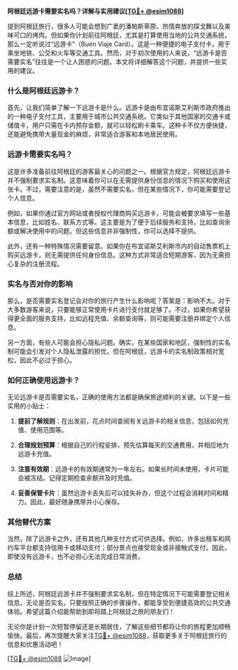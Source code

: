 **阿根廷远游卡需要实名吗？详解与实用建议[[TG💪+ @esim1088](https://t.me/s/esim1088)]**

提到阿根廷旅行，很多人可能会想到广袤的潘帕斯草原、热情奔放的探戈舞以及美味可口的烤肉。但如果你计划前往阿根廷，尤其是打算使用当地的公共交通系统，那么一定听说过“远游卡”（Buen Viaje Card）。这是一种便捷的电子支付卡，用于乘坐地铁、公交和火车等交通工具。然而，对于初次使用的人来说，“远游卡是否需要实名”往往是一个让人困惑的问题。本文将详细解答这个问题，并提供一些实用的建议。

### 什么是阿根廷远游卡？

首先，让我们简单了解一下远游卡是什么。远游卡是由布宜诺斯艾利斯市政府推出的一种电子支付工具，主要用于城市公共交通系统。它类似于其他国家的交通卡或储值卡，用户只需在卡内预存金额，就可以轻松刷卡乘车。这种卡不仅方便快捷，还能避免携带大量现金的麻烦，非常适合游客和本地居民使用。

### 远游卡需要实名吗？

这是许多准备前往阿根廷的游客最关心的问题之一。根据官方规定，阿根廷远游卡并不强制要求实名制。这意味着你可以在无需提供身份信息的情况下购买和使用这张卡。不过，需要注意的是，虽然不需要实名，但在某些情况下，你可能需要登记个人信息。

例如，如果你通过官方网站或者授权代理商购买远游卡，可能会被要求填写一些基本信息，比如姓名、联系方式等。这主要是为了便于后续服务和支持，比如查询余额或解决使用中的问题。但这些信息并非强制性，你可以选择不提供。

此外，还有一种特殊情况需要留意。如果你在布宜诺斯艾利斯市内的自动售票机上购买远游卡，则无需提供任何身份信息。这种方式非常适合短期游客，因为无需担心复杂的注册流程。

### 实名与否对你的影响

那么，是否需要实名登记会对你的旅行产生什么影响呢？答案是：影响不大。对于大多数游客来说，只要能够正常使用卡片进行支付就足够了。不过，如果你希望获得更全面的服务支持，比如远程充值、余额查询等，则可能需要注册并绑定个人信息。

另一方面，有些人可能会担心隐私问题。确实，在某些国家和地区，强制性的实名制可能会引发对个人隐私泄露的担忧。但在阿根廷，远游卡的实名制政策相对宽松，因此不必过于担心。

### 如何正确使用远游卡？

无论远游卡是否需要实名，正确的使用方法都是确保旅途顺利的关键。以下是一些实用的小贴士：

1. **提前了解规则**：在出发前，花点时间查阅有关远游卡的相关信息，包括如何充值、使用范围等。
   
2. **合理规划预算**：根据自己的行程安排，预先估算每天的交通费用，并相应地为远游卡充值。

3. **注意有效期**：远游卡的有效期通常为一年左右。如果长时间未使用，卡片可能会被冻结。记得定期检查余额并及时充值。

4. **妥善保管卡片**：虽然远游卡丢失后可以挂失补办，但这个过程会消耗时间和精力。因此，最好随身携带并小心保存。

### 其他替代方案

当然，除了远游卡之外，还有其他几种支付方式可供选择。例如，许多出租车和网约车平台都支持信用卡或移动支付；部分景点也接受现金或非接触式支付。因此，即使没有远游卡，也不必担心无法完成日常消费。

### 总结

综上所述，阿根廷远游卡并不强制要求实名制，但在特定情况下可能需要登记相关信息。无论是否实名，只要按照正确的步骤操作，都能享受到便捷高效的公共交通体验。希望这篇介绍能帮助到即将踏上阿根廷之旅的朋友们！

无论你是计划一次短暂停留还是长期居住，了解这些细节都将让你的旅程更加顺畅愉快。最后，再次提醒大家关注[TG💪+ @esim1088](https://t.me/s/esim1088)，获取更多关于阿根廷旅行的信息和优惠活动吧！

[[TG💪+ @esim1088](https://t.me/s/esim1088) ![Image](https://i.postimg.cc/4NQfJmqS/Snipaste-2025-05-13-00-14-12.png)]